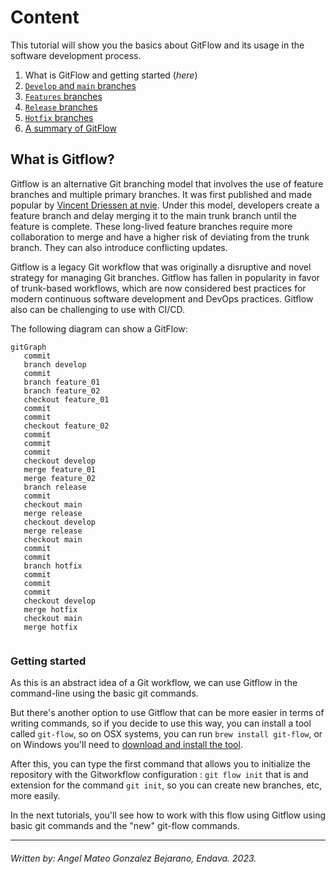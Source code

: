 # **Content**

This tutorial will show you the basics about GitFlow and its usage in the software development process.

1. What is GitFlow and getting started (_here_)
2. [`Develop` and `main` branches](./)
3. [`Features` branches](./)
4. [`Release` branches](./)
5. [`Hotfix` branches](./)
6. [A summary of GitFlow](./A%20Summary%20of%20Git%20Flow.md)

## **What is Gitflow?**

Gitflow is an alternative Git branching model that involves the use of feature branches and multiple primary branches. It was first published and made popular by [Vincent Driessen at nvie](http://nvie.com/posts/a-successful-git-branching-model/). Under this model, developers create a feature branch and delay merging it to the main trunk branch until the feature is complete. These long-lived feature branches require more collaboration to merge and have a higher risk of deviating from the trunk branch. They can also introduce conflicting updates.

Gitflow is a legacy Git workflow that was originally a disruptive and novel strategy for managing Git branches. Gitflow has fallen in popularity in favor of trunk-based workflows, which are now considered best practices for modern continuous software development and DevOps practices. Gitflow also can be challenging to use with CI/CD.

The following diagram can show a GitFlow:

```mermaid
gitGraph
   commit
   branch develop
   commit
   branch feature_01
   branch feature_02
   checkout feature_01
   commit
   commit
   checkout feature_02
   commit
   commit
   commit
   checkout develop
   merge feature_01
   merge feature_02
   branch release
   commit
   checkout main
   merge release
   checkout develop
   merge release
   checkout main
   commit
   commit
   branch hotfix
   commit
   commit
   commit
   checkout develop
   merge hotfix
   checkout main
   merge hotfix
   
```

### **Getting started**

As this is an abstract idea of a Git workflow, we can use Gitflow in the command-line using the basic git commands.

But there's another option to use Gitflow that can be more easier in terms of writing commands, so if you decide to use this way, you can install a tool called `git-flow`, so on OSX systems, you can run `brew install git-flow`, or on Windows you'll need to [download and install the tool](https://git-scm.com/download/win). 

After this, you can type the first command that allows you to initialize the repository with the Gitworkflow configuration : `git flow init` that is and extension for the command `git init`, so you can create new branches, etc, more easily.

In the next tutorials, you'll see how to work with this flow using Gitflow using basic git commands and the "new" git-flow commands. 

----

###### Written by: Angel Mateo Gonzalez Bejarano, Endava. 2023.


